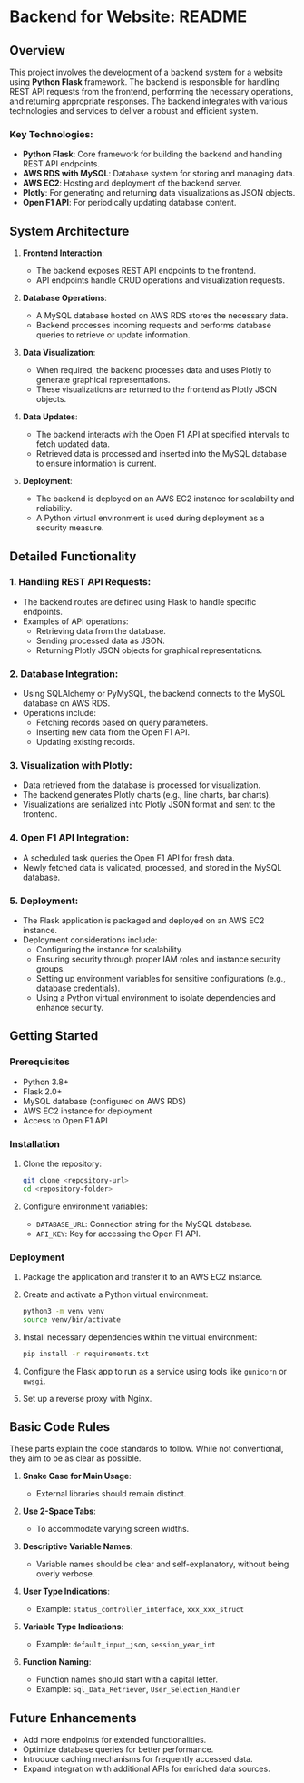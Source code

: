# Backend for Website: README

## Overview

This project involves the development of a backend system for a website using **Python Flask** framework. The backend is responsible for handling REST API requests from the frontend, performing the necessary operations, and returning appropriate responses. The backend integrates with various technologies and services to deliver a robust and efficient system.

### Key Technologies:

- **Python Flask**: Core framework for building the backend and handling REST API endpoints.
- **AWS RDS with MySQL**: Database system for storing and managing data.
- **AWS EC2**: Hosting and deployment of the backend server.
- **Plotly**: For generating and returning data visualizations as JSON objects.
- **Open F1 API**: For periodically updating database content.

## System Architecture

1. **Frontend Interaction**:

   - The backend exposes REST API endpoints to the frontend.
   - API endpoints handle CRUD operations and visualization requests.

2. **Database Operations**:

   - A MySQL database hosted on AWS RDS stores the necessary data.
   - Backend processes incoming requests and performs database queries to retrieve or update information.

3. **Data Visualization**:

   - When required, the backend processes data and uses Plotly to generate graphical representations.
   - These visualizations are returned to the frontend as Plotly JSON objects.

4. **Data Updates**:

   - The backend interacts with the Open F1 API at specified intervals to fetch updated data.
   - Retrieved data is processed and inserted into the MySQL database to ensure information is current.

5. **Deployment**:

   - The backend is deployed on an AWS EC2 instance for scalability and reliability.
   - A Python virtual environment is used during deployment as a security measure.

## Detailed Functionality

### 1. Handling REST API Requests:

- The backend routes are defined using Flask to handle specific endpoints.
- Examples of API operations:
  - Retrieving data from the database.
  - Sending processed data as JSON.
  - Returning Plotly JSON objects for graphical representations.

### 2. Database Integration:

- Using SQLAlchemy or PyMySQL, the backend connects to the MySQL database on AWS RDS.
- Operations include:
  - Fetching records based on query parameters.
  - Inserting new data from the Open F1 API.
  - Updating existing records.

### 3. Visualization with Plotly:

- Data retrieved from the database is processed for visualization.
- The backend generates Plotly charts (e.g., line charts, bar charts).
- Visualizations are serialized into Plotly JSON format and sent to the frontend.

### 4. Open F1 API Integration:

- A scheduled task queries the Open F1 API for fresh data.
- Newly fetched data is validated, processed, and stored in the MySQL database.

### 5. Deployment:

- The Flask application is packaged and deployed on an AWS EC2 instance.
- Deployment considerations include:
  - Configuring the instance for scalability.
  - Ensuring security through proper IAM roles and instance security groups.
  - Setting up environment variables for sensitive configurations (e.g., database credentials).
  - Using a Python virtual environment to isolate dependencies and enhance security.

## Getting Started

### Prerequisites

- Python 3.8+
- Flask 2.0+
- MySQL database (configured on AWS RDS)
- AWS EC2 instance for deployment
- Access to Open F1 API

### Installation

1. Clone the repository:

   ```bash
   git clone <repository-url>
   cd <repository-folder>
   ```

3. Configure environment variables:

   - `DATABASE_URL`: Connection string for the MySQL database.
   - `API_KEY`: Key for accessing the Open F1 API.



### Deployment

1. Package the application and transfer it to an AWS EC2 instance.

2. Create and activate a Python virtual environment:
   ```bash
   python3 -m venv venv
   source venv/bin/activate
   ```

3. Install necessary dependencies within the virtual environment:
   ```bash
   pip install -r requirements.txt
   ```
4. Configure the Flask app to run as a service using tools like `gunicorn` or `uwsgi`.

5. Set up a reverse proxy with Nginx.


## Basic Code Rules

These parts explain the code standards to follow. While not conventional, they aim to be as clear as possible.

1. **Snake Case for Main Usage**:

   - External libraries should remain distinct.

2. **Use 2-Space Tabs**:

   - To accommodate varying screen widths.

3. **Descriptive Variable Names**:

   - Variable names should be clear and self-explanatory, without being overly verbose.

4. **User Type Indications**:

   - Example: `status_controller_interface`, `xxx_xxx_struct`

5. **Variable Type Indications**:

   - Example: `default_input_json`, `session_year_int`

6. **Function Naming**:

   - Function names should start with a capital letter.
   - Example: `Sql_Data_Retriever`, `User_Selection_Handler`

## Future Enhancements

- Add more endpoints for extended functionalities.
- Optimize database queries for better performance.
- Introduce caching mechanisms for frequently accessed data.
- Expand integration with additional APIs for enriched data sources.




